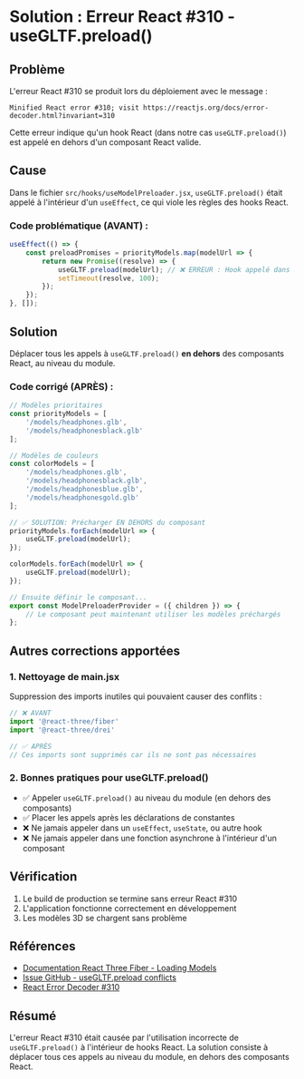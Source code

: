 # Solution : Erreur React #310 - useGLTF.preload()

## Problème
L'erreur React #310 se produit lors du déploiement avec le message :
```
Minified React error #310; visit https://reactjs.org/docs/error-decoder.html?invariant=310
```

Cette erreur indique qu'un hook React (dans notre cas `useGLTF.preload()`) est appelé en dehors d'un composant React valide.

## Cause
Dans le fichier `src/hooks/useModelPreloader.jsx`, `useGLTF.preload()` était appelé à l'intérieur d'un `useEffect`, ce qui viole les règles des hooks React.

### Code problématique (AVANT) :
```javascript
useEffect(() => {
    const preloadPromises = priorityModels.map(modelUrl => {
        return new Promise((resolve) => {
            useGLTF.preload(modelUrl); // ❌ ERREUR : Hook appelé dans useEffect
            setTimeout(resolve, 100);
        });
    });
}, []);
```

## Solution
Déplacer tous les appels à `useGLTF.preload()` **en dehors** des composants React, au niveau du module.

### Code corrigé (APRÈS) :
```javascript
// Modèles prioritaires
const priorityModels = [
    '/models/headphones.glb',
    '/models/headphonesblack.glb'
];

// Modèles de couleurs
const colorModels = [
    '/models/headphones.glb',
    '/models/headphonesblack.glb',
    '/models/headphonesblue.glb',
    '/models/headphonesgold.glb'
];

// ✅ SOLUTION: Précharger EN DEHORS du composant
priorityModels.forEach(modelUrl => {
    useGLTF.preload(modelUrl);
});

colorModels.forEach(modelUrl => {
    useGLTF.preload(modelUrl);
});

// Ensuite définir le composant...
export const ModelPreloaderProvider = ({ children }) => {
    // Le composant peut maintenant utiliser les modèles préchargés
};
```

## Autres corrections apportées

### 1. Nettoyage de main.jsx
Suppression des imports inutiles qui pouvaient causer des conflits :
```javascript
// ❌ AVANT
import '@react-three/fiber'
import '@react-three/drei'

// ✅ APRÈS
// Ces imports sont supprimés car ils ne sont pas nécessaires
```

### 2. Bonnes pratiques pour useGLTF.preload()
- ✅ Appeler `useGLTF.preload()` au niveau du module (en dehors des composants)
- ✅ Placer les appels après les déclarations de constantes
- ❌ Ne jamais appeler dans un `useEffect`, `useState`, ou autre hook
- ❌ Ne jamais appeler dans une fonction asynchrone à l'intérieur d'un composant

## Vérification
1. Le build de production se termine sans erreur React #310
2. L'application fonctionne correctement en développement
3. Les modèles 3D se chargent sans problème

## Références
- [Documentation React Three Fiber - Loading Models](https://docs.pmnd.rs/react-three-fiber/tutorials/loading-models)
- [Issue GitHub - useGLTF.preload conflicts](https://github.com/pmndrs/drei/issues/1985)
- [React Error Decoder #310](https://reactjs.org/docs/error-decoder.html?invariant=310)

## Résumé
L'erreur React #310 était causée par l'utilisation incorrecte de `useGLTF.preload()` à l'intérieur de hooks React. La solution consiste à déplacer tous ces appels au niveau du module, en dehors des composants React. 